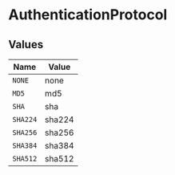 # AuthenticationProtocol


## Values

| Name     | Value    |
| -------- | -------- |
| `NONE`   | none     |
| `MD5`    | md5      |
| `SHA`    | sha      |
| `SHA224` | sha224   |
| `SHA256` | sha256   |
| `SHA384` | sha384   |
| `SHA512` | sha512   |
